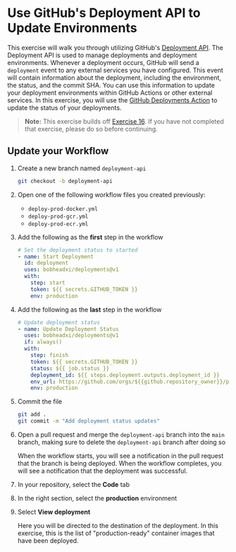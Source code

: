 # Use GitHub's Deployment API to Update Environments

This exercise will walk you through utilizing GitHub's
[Deployment API](https://docs.github.com/en/rest/deployments/deployments). The
Deployment API is used to manage deployments and deployment environments.
Whenever a deployment occurs, GitHub will send a `deployment` event to any
external services you have configured. This event will contain information about
the deployment, including the environment, the status, and the commit SHA. You
can use this information to update your deployment environments within GitHub
Actions or other external services. In this exercise, you will use the
[GitHub Deployments Action](https://github.com/marketplace/actions/github-deployments)
to update the status of your deployments.

> **Note:** This exercise builds off [Exercise 16](./16-Deploy-Docker.md). If
> you have not completed that exercise, please do so before continuing.

## Update your Workflow

1. Create a new branch named `deployment-api`

   ```bash
   git checkout -b deployment-api
   ```

2. Open one of the following workflow files you created previously:
   - `deploy-prod-docker.yml`
   - `deploy-prod-gcr.yml`
   - `deploy-prod-ecr.yml`
3. Add the following as the **first** step in the workflow

   ```yml
   # Set the deployment status to started
   - name: Start Deployment
     id: deployment
     uses: bobheadxi/deployments@v1
     with:
       step: start
       token: ${{ secrets.GITHUB_TOKEN }}
       env: production
   ```

4. Add the following as the **last** step in the workflow

   ```yml
   # Update deployment status
   - name: Update Deployment Status
     uses: bobheadxi/deployments@v1
     if: always()
     with:
       step: finish
       token: ${{ secrets.GITHUB_TOKEN }}
       status: ${{ job.status }}
       deployment_id: ${{ steps.deployment.outputs.deployment_id }}
       env_url: https://github.com/orgs/${{github.repository_owner}}/packages?repo_name=${{github.repository.name}}
       env: production
   ```

5. Commit the file

   ```bash
   git add .
   git commit -m "Add deployment status updates"
   ```

6. Open a pull request and merge the `deployment-api` branch into the `main`
   branch, making sure to delete the `deployment-api` branch after doing so

   When the workflow starts, you will see a notification in the pull request
   that the branch is being deployed. When the workflow completes, you will see
   a notification that the deployment was successful.

7. In your repository, select the **Code** tab
8. In the right section, select the **production** environment
9. Select **View deployment**

   Here you will be directed to the destination of the deployment. In this
   exercise, this is the list of "production-ready" container images that have
   been deployed.
